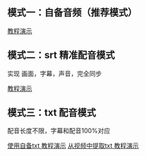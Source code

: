 

## 模式一：自备音频（推荐模式）

[教程演示](https://www.qikistudio.top/)

## 模式二：srt 精准配音模式

实现 画面，字幕，声音，完全同步

[教程演示](https://www.qikistudio.top/)


## 模式三：txt 配音模式

配音长度不限，字幕和配音100%对应

[使用自备txt 教程演示](https://www.qikistudio.top/)
[从视频中提取txt 教程演示](https://www.qikistudio.top/)

